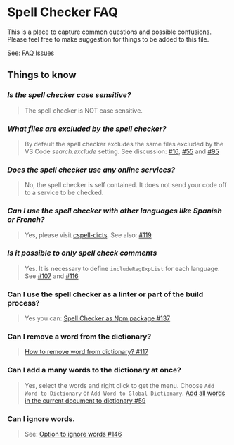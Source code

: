 # Spell Checker FAQ

This is a place to capture common questions and possible confusions. Please feel free to make suggestion for things to be added to this file.

See: [FAQ Issues](https://github.com/streetsidesoftware/vscode-spell-checker/issues?utf8=%E2%9C%93&q=label%3AFAQ+)

## Things to know

### _Is the spell checker case sensitive?_

> The spell checker is NOT case sensitive.

### _What files are excluded by the spell checker?_

> By default the spell checker excludes the same files excluded by the VS Code _search.exclude_ setting. See discussion: [#16](https://github.com/streetsidesoftware/vscode-spell-checker/issues/16), [#55](https://github.com/streetsidesoftware/vscode-spell-checker/issues/55) and [#95](https://github.com/streetsidesoftware/vscode-spell-checker/issues/95)

### _Does the spell checker use any online services?_

> No, the spell checker is self contained. It does not send your code off to a service to be checked.

### _Can I use the spell checker with other languages like Spanish or French?_

> Yes, please visit [cspell-dicts](https://github.com/streetsidesoftware/cspell-dicts).
> See also: [#119](https://github.com/streetsidesoftware/vscode-spell-checker/issues/119)

### _Is it possible to only spell check comments_

> Yes. It is necessary to define `includeRegExpList` for each language. See [#107](https://github.com/streetsidesoftware/vscode-spell-checker/issues/107) and [#116](https://github.com/streetsidesoftware/vscode-spell-checker/issues/116)

### Can I use the spell checker as a linter or part of the build process?

> Yes you can: [Spell Checker as Npm package #137](https://github.com/streetsidesoftware/vscode-spell-checker/issues/137)

### Can I remove a word from the dictionary?

> [How to remove word from dictionary? #117](https://github.com/streetsidesoftware/vscode-spell-checker/issues/117)

### Can I add a many words to the dictionary at once?

> Yes, select the words and right click to get the menu. Choose `Add Word to Dictionary` or `Add Word to Global Dictionary`. [Add all words in the current document to dictionary #59](https://github.com/streetsidesoftware/vscode-spell-checker/issues/59)

### Can I ignore words.

> See: [Option to ignore words #146](https://github.com/streetsidesoftware/vscode-spell-checker/issues/146)
